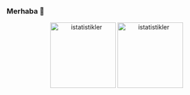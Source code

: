 ### Merhaba 👋
<p align = "center">
<img src = "https://github-readme-stats.vercel.app/api?username=mustafakktr2008&show_icons=true&theme=tokyonight" width = "% 100" height = "150px" alt = "istatistikler" />
<img src = "https://github-readme-stats.vercel.app/api/top-langs/?username=Furtsy&layout=compact&theme=tokyonight" width = "% 100" height = "150px" alt = "istatistikler" />
</p>
